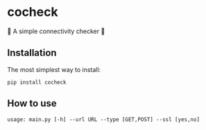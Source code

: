 # cocheck
🌟 A simple connectivity checker 🔌
## Installation
The most simplest way to install:
```
pip install cocheck
```
## How to use
```
usage: main.py [-h] --url URL --type [GET,POST] --ssl [yes,no]
```
